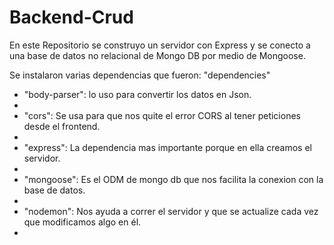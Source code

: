 # Backend-Crud

En este Repositorio se construyo un servidor con Express y se conecto a una base de datos no relacional de Mongo DB por medio de Mongoose.

Se instalaron varias dependencias que fueron:
  "dependencies" 
  <ul>
    <li>
    "body-parser": lo uso para convertir los datos en Json.
    <li/>
    <li>
    "cors": Se usa para que nos quite el error CORS al tener peticiones desde el frontend.
    <li/>
    <li>
    "express": La dependencia mas importante porque en ella creamos el servidor.
    <li/>
    <li>
    "mongoose": Es el ODM de mongo db que nos facilita la conexion con la base de datos.
    <li/>
    <li>
    "nodemon": Nos ayuda a correr el servidor y que se actualize cada vez que modificamos algo en él.
    <li/>
   <ul/>

